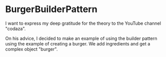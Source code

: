 # BurgerBuilderPattern

I want to express my deep gratitude for the theory to the YouTube channel "codaza".

On his advice, I decided to make an example of using the builder pattern using the example of creating a burger. We add ingredients and get a complex object "burger".
